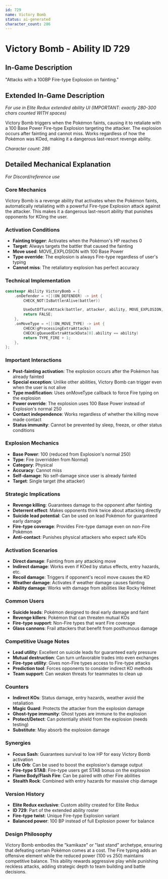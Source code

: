 ```yaml
---
id: 729
name: Victory Bomb
status: ai-generated
character_count: 286
---
```


# Victory Bomb - Ability ID 729

## In-Game Description
"Attacks with a 100BP Fire-type Explosion on fainting."

## Extended In-Game Description
*For use in Elite Redux extended ability UI (IMPORTANT: exactly 280-300 chars counted WITH spaces)*

Victory Bomb triggers when the Pokémon faints, causing it to retaliate with a 100 Base Power Fire-type Explosion targeting the attacker. The explosion occurs after fainting and cannot miss. Works regardless of how the Pokémon was KOed, making it a dangerous last-resort revenge ability.

*Character count: 286*

## Detailed Mechanical Explanation
*For Discord/reference use*

### Core Mechanics
Victory Bomb is a revenge ability that activates when the Pokémon faints, automatically retaliating with a powerful Fire-type Explosion attack against the attacker. This makes it a dangerous last-resort ability that punishes opponents for KOing the user.

### Activation Conditions
- **Fainting trigger**: Activates when the Pokémon's HP reaches 0
- **Target**: Always targets the battler that caused the fainting
- **Move used**: MOVE_EXPLOSION with 100 Base Power
- **Type override**: The explosion is always Fire-type regardless of user's typing
- **Cannot miss**: The retaliatory explosion has perfect accuracy

### Technical Implementation
```c
constexpr Ability VictoryBomb = {
    .onDefender = +[](ON_DEFENDER) -> int {
        CHECK_NOT(IsBattlerAlive(battler))

        UseOutOfTurnAttack(battler, attacker, ability, MOVE_EXPLOSION, 100);
        return FALSE;
    },
    .onMoveType = +[](ON_MOVE_TYPE) -> int {
        CHECK(gProcessingExtraAttacks)
        CHECK(gQueuedExtraAttackData[0].ability == ability)
        return TYPE_FIRE + 1;
    },
};
```

### Important Interactions
- **Post-fainting activation**: The explosion occurs after the Pokémon has already fainted
- **Special exception**: Unlike other abilities, Victory Bomb can trigger even when the user is not alive
- **Type modification**: Uses onMoveType callback to force Fire typing on the explosion
- **Power override**: The explosion uses 100 Base Power instead of Explosion's normal 250
- **Contact independence**: Works regardless of whether the killing move made contact
- **Status immunity**: Cannot be prevented by sleep, freeze, or other status conditions

### Explosion Mechanics
- **Base Power**: 100 (reduced from Explosion's normal 250)
- **Type**: Fire (overridden from Normal)
- **Category**: Physical
- **Accuracy**: Cannot miss
- **Self-damage**: No self-damage since user is already fainted
- **Target**: Single target (the attacker)

### Strategic Implications
- **Revenge killing**: Guarantees damage to the opponent after fainting
- **Deterrent effect**: Makes opponents think twice about attacking directly
- **Suicide lead potential**: Can be used on lead Pokémon for guaranteed early damage
- **Fire-type coverage**: Provides Fire-type damage even on non-Fire Pokémon
- **Anti-contact**: Punishes physical attackers who expect safe KOs

### Activation Scenarios
- **Direct damage**: Fainting from any attacking move
- **Indirect damage**: Works even if KOed by status effects, entry hazards, etc.
- **Recoil damage**: Triggers if opponent's recoil move causes the KO
- **Weather damage**: Activates if weather damage causes fainting
- **Ability damage**: Works with damage from abilities like Rocky Helmet

### Common Users
- **Suicide leads**: Pokémon designed to deal early damage and faint
- **Revenge killers**: Pokémon that can threaten mutual KOs
- **Fire-type support**: Non-Fire types that want Fire coverage
- **Glass cannons**: Frail attackers that benefit from posthumous damage

### Competitive Usage Notes
- **Lead utility**: Excellent on suicide leads for guaranteed early pressure
- **Mutual destruction**: Can turn unfavorable trades into even exchanges
- **Fire-type utility**: Gives non-Fire types access to Fire-type attacks
- **Prediction tool**: Forces opponents to consider indirect KO methods
- **Team support**: Can weaken threats for teammates to clean up

### Counters
- **Indirect KOs**: Status damage, entry hazards, weather avoid the retaliation
- **Magic Guard**: Protects the attacker from the explosion damage
- **Ghost-type immunity**: Ghost types are immune to the explosion
- **Protect/Detect**: Can potentially shield from the explosion (needs testing)
- **Substitute**: May absorb the explosion damage

### Synergies
- **Focus Sash**: Guarantees survival to low HP for easy Victory Bomb activation
- **Life Orb**: Can be used to boost the explosion's damage output
- **Fire-type STAB**: Fire-type users get STAB bonus on the explosion
- **Flame Body/Flash Fire**: Can be paired with other Fire abilities
- **Stealth Rock**: Combined with entry hazards for massive chip damage

### Version History
- **Elite Redux exclusive**: Custom ability created for Elite Redux
- **ID 729**: Part of the extended ability roster
- **Fire-type twist**: Unique Fire-type Explosion variant
- **Balanced power**: 100 BP instead of full Explosion power for balance

### Design Philosophy
Victory Bomb embodies the "kamikaze" or "last stand" archetype, ensuring that defeating certain Pokémon comes at a cost. The Fire typing adds an offensive element while the reduced power (100 vs 250) maintains competitive balance. This ability rewards aggressive play while punishing reckless attacks, adding strategic depth to team building and battle decisions.
